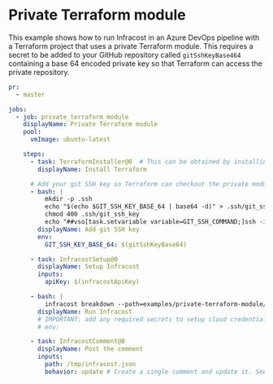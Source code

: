 # Private Terraform module

This example shows how to run Infracost in an Azure DevOps pipeline with a Terraform project that uses a private Terraform module. This requires a secret to be added to your GitHub repository called `gitSshKeyBase464` containing a base 64 encoded private key so that Terraform can access the private repository.

[//]: <> (BEGIN EXAMPLE)
```yml
pr:
  - master

jobs:
  - job: private_terraform_module
    displayName: Private Terraform module
    pool:
      vmImage: ubuntu-latest

    steps:
      - task: TerraformInstaller@0  # This can be obtained by installing the Microsoft Terraform extension: https://marketplace.visualstudio.com/items?itemName=ms-devlabs.custom-terraform-tasks
        displayName: Install Terraform

      # Add your git SSH key so Terraform can checkout the private modules
      - bash: |
          mkdir -p .ssh
          echo "$(echo $GIT_SSH_KEY_BASE_64 | base64 -d)" > .ssh/git_ssh_key
          chmod 400 .ssh/git_ssh_key
          echo "##vso[task.setvariable variable=GIT_SSH_COMMAND;]ssh -i $(pwd)/.ssh/git_ssh_key -o 'StrictHostKeyChecking=no'"
        displayName: Add git SSH key
        env:
          GIT_SSH_KEY_BASE_64: $(gitSshKeyBase64)

      - task: InfracostSetup@0
        displayName: Setup Infracost
        inputs:
          apiKey: $(infracostApiKey)

      - bash: |
          infracost breakdown --path=examples/private-terraform-module/code --format=json --out-file=/tmp/infracost.json
        displayName: Run Infracost
        # IMPORTANT: add any required secrets to setup cloud credentials so Terraform can run
        # env:

      - task: InfracostComment@0
        displayName: Post the comment
        inputs:
          path: /tmp/infracost.json
          behavior: update # Create a single comment and update it. See https://github.com/infracost/infracost-azure-devops#comment-options for other options
```
[//]: <> (END EXAMPLE)

